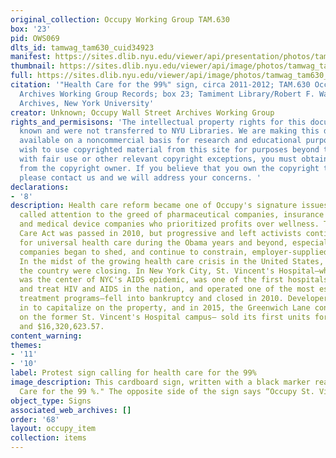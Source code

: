 ```yaml
---
original_collection: Occupy Working Group TAM.630
box: '23'
pid: OWS069
dlts_id: tamwag_tam630_cuid34923
manifest: https://sites.dlib.nyu.edu/viewer/api/presentation/photos/tamwag_tam630_cuid34923/manifest.json
thumbnail: https://sites.dlib.nyu.edu/viewer/api/image/photos/tamwag_tam630_cuid34923/1/full/256,/0/default.jpg
full: https://sites.dlib.nyu.edu/viewer/api/image/photos/tamwag_tam630_cuid34923/1/full/256,/0/default.jpg
citation: '"Health Care for the 99%" sign, circa 2011-2012; TAM.630 Occupy Wall Street
  Archives Working Group Records; box 23; Tamiment Library/Robert F. Wagner Labor
  Archives, New York University'
creator: Unknown; Occupy Wall Street Archives Working Group
rights_and_permisisons: 'The intellectual property rights for this document are not
  known and were not transferred to NYU Libraries. We are making this document publicly
  available on a noncommercial basis for research and educational purposes. If you
  wish to use copyrighted material from this site for purposes beyond those in accordance
  with fair use or other relevant copyright exceptions, you must obtain permission
  from the copyright owner. If you believe that you own the copyright to this document,
  please contact us and we will address your concerns. '
declarations:
- '8'
description: Health care reform became one of Occupy's signature issues, and activists
  called attention to the greed of pharmaceutical companies, insurance companies,
  and medical device companies who prioritized profits over wellness. The Affordable
  Care Act was passed in 2010, but progressive and left activists continued to push
  for universal health care during the Obama years and beyond, especially as many
  companies began to shed, and continue to constrain, employer-supplied benefits.
  In the midst of the growing health care crisis in the United States, hospitals across
  the country were closing. In New York City, St. Vincent's Hospital—which notably
  was the center of NYC's AIDS epidemic, was one of the first hospitals to address
  and treat HIV and AIDS in the nation, and operated one of the most established HIV
  treatment programs—fell into bankruptcy and closed in 2010. Developers quickly moved
  in to capitalize on the property, and in 2015, the Greenwich Lane condominium complex—built
  on the former St. Vincent's Hospital campus— sold its first units for $19,528,202.36
  and $16,320,623.57.
content_warning:
themes:
- '11'
- '10'
label: Protest sign calling for health care for the 99%
image_description: This cardboard sign, written with a black marker reads, "Health
  Care for the 99 %." The opposite side of the sign says “Occupy St. Vincent’s!”
object_type: Signs
associated_web_archives: []
order: '68'
layout: occupy_item
collection: items
---
```

